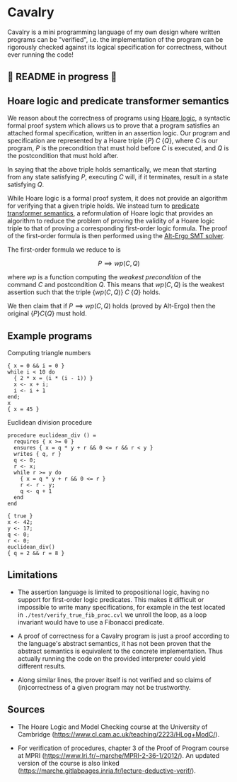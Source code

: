# Cavalry

Cavalry is a mini programming language of my own design where written programs can be "verified", i.e.  the implementation of the program can be rigorously checked against its logical specification for correctness, without ever running the code!

## 🚧 README in progress 🚧

## Hoare logic and predicate transformer semantics

We reason about the correctness of programs using [Hoare logic][1], a syntactic formal proof system which allows us to prove that a program satisfies an attached formal specification, written in an assertion logic. Our program and specification are represented by a Hoare triple $\{P\} \; C \; \{Q\}$, where $C$ is our program, $P$ is the precondition that must hold before $C$ is executed, and $Q$ is the postcondition that must hold after.

In saying that the above triple holds semantically, we mean that starting from any state satisfying $P$, executing $C$ will, if it terminates, result in a state satisfying $Q$.

While Hoare logic is a formal proof system, it does not provide an algorithm for verifying that a given triple holds. We instead turn to [predicate transformer semantics][2], a reformulation of Hoare logic that provides an algorithm to reduce the problem of proving the validity of a Hoare logic triple to that of proving a corresponding first-order logic formula. The proof of the first-order formula is then performed using the [Alt-Ergo SMT solver][3].

The first-order formula we reduce to is

$$P \implies wp(C,Q)$$

where $wp$ is a function computing the *weakest precondition* of the command $C$ and postcondition $Q$. This means that $wp(C,Q)$ is the weakest assertion such that the triple $\{wp(C,Q)\} \; C \; \{Q\}$ holds.

We then claim that if $P \implies wp(C,Q)$ holds (proved by Alt-Ergo) then the original $\{P\} C \{Q\}$ must hold.


## Example programs

Computing triangle numbers
```
{ x = 0 && i = 0 }
while i < 10 do
  { 2 * x = (i * (i - 1)) }
  x <- x + i;
  i <- i + 1
end;
x
{ x = 45 }
```

Euclidean division procedure
```
procedure euclidean_div () =
  requires { x >= 0 }
  ensures { x = q * y + r && 0 <= r && r < y }
  writes { q, r }
  q <- 0;
  r <- x;
  while r >= y do
    { x = q * y + r && 0 <= r }
    r <- r - y;
    q <- q + 1
  end
end

{ true }
x <- 42;
y <- 17;
q <- 0;
r <- 0;
euclidean_div()
{ q = 2 && r = 8 }

```

## Limitations

- The assertion language is limited to propositional logic, having no support for first-order logic predicates. This makes it difficult or impossible to write many specifications, for example in the test located in `./test/verify_true_fib_proc.cvl` we unroll the loop, as a loop invariant would have to use a Fibonacci predicate.

- A proof of correctness for a Cavalry program is just a proof according to the language's abstract semantics, it has not been proven that the abstract semantics is equivalent to the concrete implementation. Thus actually running the code on the provided interpreter could yield different results.

- Along similar lines, the prover itself is not verified and so claims of (in)correctness of a given program may not be trustworthy.

## Sources
- The Hoare Logic and Model Checking course at the University of Cambridge (https://www.cl.cam.ac.uk/teaching/2223/HLog+ModC/).

- For verification of procedures, chapter 3 of the Proof of Program course at MPRI (https://www.lri.fr/~marche/MPRI-2-36-1/2012/). An updated version of the course is also linked (https://marche.gitlabpages.inria.fr/lecture-deductive-verif/).

[1]: https://en.wikipedia.org/wiki/Hoare_logic
[2]: https://en.wikipedia.org/wiki/Predicate_transformer_semantics
[3]: https://alt-ergo.ocamlpro.com
